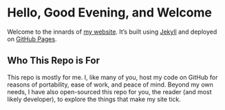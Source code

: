 # Hello, Good Evening, and Welcome

Welcome to the innards of [my website](https://jamesmilton.me). It’s built using
[Jekyll](https://jekyllrb.com/) and deployed on [GitHub Pages](https://pages.github.com/).

## Who This Repo is For

This repo is mostly for me. I, like many of you, host my code on GitHub for
reasons of portability, ease of work, and peace of mind. Beyond my own needs, I
have also open-sourced this repo for you, the reader (and most likely
developer), to explore the things that make my site tick.
